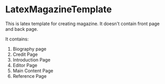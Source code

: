 # LatexMagazineTemplate
This is latex template for creating magazine. 
It doesn't contain front page and back page.

It contains:
1. Biography page
2. Credit Page
3. Introduction Page
4. Editor Page
5. Main Content Page
6. Reference Page


